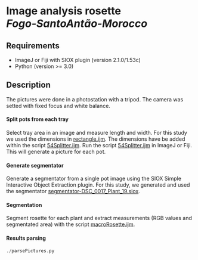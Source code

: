 # Image analysis rosette </br> *Fogo-SantoAntão-Morocco*

## Requirements

 * ImageJ or Fiji with SIOX plugin (version 2.1.0/1.53c)
 * Python (version >= 3.0)

## Description

The pictures were done in a photostation with a tripod. The camera was setted with fixed focus and white balance.

#### Split pots from each tray

Select tray area in an image and measure length and width. For this study we used the dimensions in [rectangle.ijm](rectangle.ijm). The dimensions have be added within the script [54Splitter.ijm](54Splitter.ijm). Run the script [54Splitter.ijm](54Splitter.ijm) in ImageJ or Fiji. This will generate a picture for each pot.


#### Generate segmentator

Generate a segmentator from a single pot image using the SIOX Simple Interactive Object Extraction plugin. For this study, we generated and used the segmentator [segmentator-DSC_0017_Plant_19.siox](segmentator-DSC_0017_Plant_19.siox).

#### Segmentation

Segment rosette for each plant and extract measurements (RGB values and segmentated area) with the script [macroRosette.ijm](macroRosette.ijm).

#### Results parsing

```python
./parsePictures.py

```


